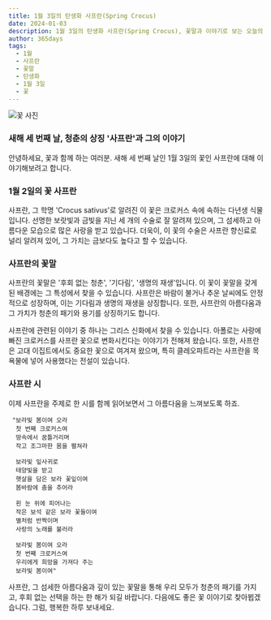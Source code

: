 ```yaml
---
title: 1월 3일의 탄생화 사프란(Spring Crocus)
date: 2024-01-03
description: 1월 3일의 탄생화 사프란(Spring Crocus), 꽃말과 이야기로 보는 오늘의 꽃
author: 365days
tags:
  - 1월
  - 사프란
  - 꽃말
  - 탄생화
  - 1월 3일
  - 꽃
---
```


![꽃 사진](https://cdn.pixabay.com/photo/2014/02/10/08/17/flowers-263278_1280.jpg#center)
### 새해 세 번째 날, 청춘의 상징 '사프란'과 그의 이야기
안녕하세요, 꽃과 함께 하는 여러분. 새해 세 번째 날인 1월 3일의 꽃인 사프란에 대해 이야기해보려고 합니다. 

### 1월 2일의 꽃 사프란
사프란, 그 학명 'Crocus sativus'로 알려진 이 꽃은 크로커스 속에 속하는 다년생 식물입니다. 선명한 보랏빛과 금빛을 지닌 세 개의 수술로 잘 알려져 있으며, 그 섬세하고 아름다운 모습으로 많은 사랑을 받고 있습니다. 더욱이, 이 꽃의 수술은 사프란 향신료로 널리 알려져 있어, 그 가치는 금보다도 높다고 할 수 있습니다.

### 사프란의 꽃말
사프란의 꽃말은 '후회 없는 청춘', '기다림', '생명의 재생'입니다. 이 꽃이 꽃말을 갖게 된 배경에는 그 특성에서 찾을 수 있습니다. 사프란은 바람이 불거나 추운 날씨에도 안정적으로 성장하며, 이는 기다림과 생명의 재생을 상징합니다. 또한, 사프란의 아름다움과 그 가치가 청춘의 패기와 용기를 상징하기도 합니다.

사프란에 관련된 이야기 중 하나는 그리스 신화에서 찾을 수 있습니다. 아폴로는 사랑에 빠진 크로커스를 사프란 꽃으로 변화시킨다는 이야기가 전해져 왔습니다. 또한, 사프란은 고대 이집트에서도 중요한 꽃으로 여겨져 왔으며, 특히 클레오파트라는 사프란을 목욕물에 넣어 사용했다는 전설이 있습니다.

### 사프란 시
이제 사프란을 주제로 한 시를 함께 읽어보면서 그 아름다움을 느껴보도록 하죠.

     "보라빛 봄이여 오라
      첫 번째 크로커스여
      땅속에서 꿈틀거리며
      작고 조그마한 몸을 펼쳐라

      보라빛 잎사귀로
      태양빛을 받고
      햇살을 담은 보라 꽃잎이여
      봄바람에 춤을 추어라

      흰 눈 위에 피어나는
      작은 보석 같은 보라 꽃들이여
      별처럼 반짝이며
      사랑의 노래를 불러라

      보라빛 봄이여 오라
      첫 번째 크로커스여
      우리에게 희망을 가져다 주는
      보라빛 봄이여"

사프란, 그 섬세한 아름다움과 깊이 있는 꽃말을 통해 우리 모두가 청춘의 패기를 가지고, 후회 없는 선택을 하는 한 해가 되길 바랍니다. 다음에도 좋은 꽃 이야기로 찾아뵙겠습니다. 그럼, 행복한 하루 보내세요.

